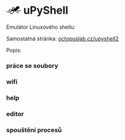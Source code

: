 # ![logo](img/logo_small.png) uPyShell

Emulátor Linuxového shellu:

Samostatná stránka:
[octopuslab.cz/upyshell2](https://www.octopuslab.cz/upyshell2/)

Popis:

### práce se soubory

### wifi

### help

### editor

### spouštění procesů